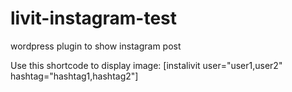 # livit-instagram-test
wordpress plugin to show instagram post

Use this shortcode to display image: [instalivit user="user1,user2" hashtag="hashtag1,hashtag2"]
